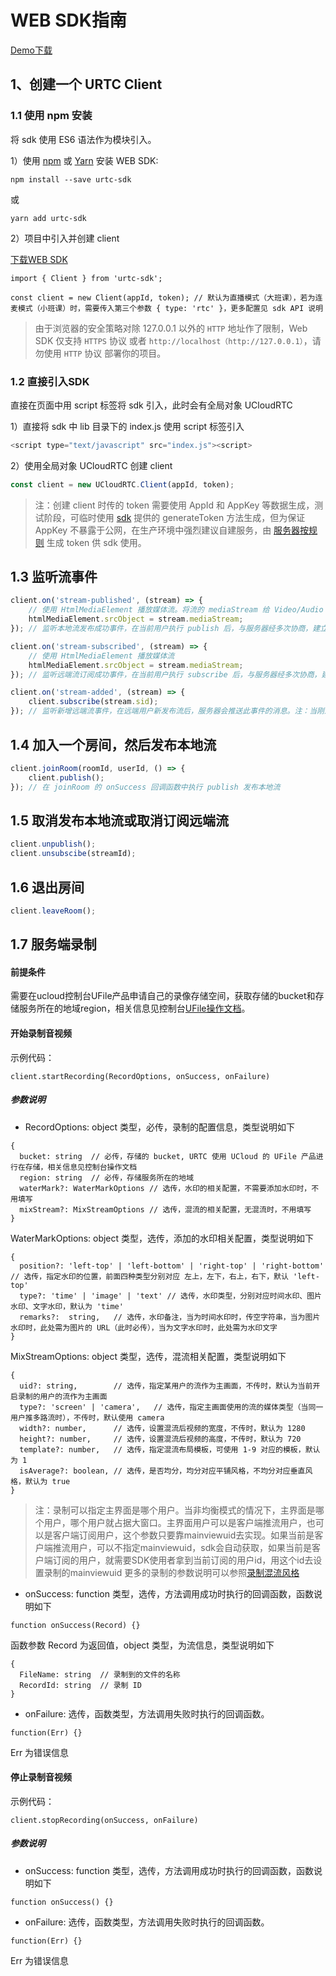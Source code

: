 

# WEB SDK指南

 [Demo下载](https://github.com/ucloud/urtc-js-demo)

## 1、创建一个 URTC Client

### 1.1 使用 npm 安装

将 sdk 使用 ES6 语法作为模块引入。

1）使用 [npm](https://www.npmjs.com/) 或 [Yarn](https://yarnpkg.com/) 安装 WEB SDK:

```
npm install --save urtc-sdk
```

或

```
yarn add urtc-sdk
```

2）项目中引入并创建 client

 [下载WEB SDK](https://github.com/ucloud/urtc-sdk-web)

```
import { Client } from 'urtc-sdk';

const client = new Client(appId, token); // 默认为直播模式（大班课），若为连麦模式（小班课）时，需要传入第三个参数 { type: 'rtc' }，更多配置见 sdk API 说明
```
>由于浏览器的安全策略对除 127.0.0.1 以外的 `HTTP` 地址作了限制，Web SDK 仅支持  `HTTPS` 协议  或者 `http://localhost（http://127.0.0.1）`，请勿使用  `HTTP` 协议 部署你的项目。

### 1.2 直接引入SDK

直接在页面中用 script 标签将 sdk 引入，此时会有全局对象 UCloudRTC

1）直接将 sdk 中 lib 目录下的 index.js 使用 script 标签引入

```JavaScript
<script type="text/javascript" src="index.js"><script>
```


2）使用全局对象 UCloudRTC 创建 client

```JavaScript
const client = new UCloudRTC.Client(appId, token);
```

> 注：创建 client 时传的 token 需要使用 AppId 和 AppKey 等数据生成，测试阶段，可临时使用  [sdk](https://github.com/ucloud/urtc-sdk-web)  提供的 generateToken 方法生成，但为保证 AppKey 不暴露于公网，在生产环境中强烈建议自建服务，由 [服务器按规则](/video/urtc/sdk/token) 生成 token 供 sdk 使用。

## 1.3 监听流事件

```JavaScript
client.on('stream-published', (stream) => {
    // 使用 HtmlMediaElement 播放媒体流。将流的 mediaStream 给 Video/Audio 元素的 srcObject 属性，即可播放，注意设置 autoplay 属性以支持视频的自动播放，其他属性请参见 [<video>](https://developer.mozilla.org/zh-CN/docs/Web/HTML/Element/video)
    htmlMediaElement.srcObject = stream.mediaStream;
}); // 监听本地流发布成功事件，在当前用户执行 publish 后，与服务器经多次协商，建立好连接后，会触发此事件

client.on('stream-subscribed', (stream) => {
    // 使用 HtmlMediaElement 播放媒体流
    htmlMediaElement.srcObject = stream.mediaStream;
}); // 监听远端流订阅成功事件，在当前用户执行 subscribe 后，与服务器经多次协商，建立好连接后，会触发此事件

client.on('stream-added', (stream) => {
    client.subscribe(stream.sid);
}); // 监听新增远端流事件，在远端用户新发布流后，服务器会推送此事件的消息。注：当刚进入房间时，若房间已有流，也会收到此事件的通知
```

## 1.4 加入一个房间，然后发布本地流

```JavaScript
client.joinRoom(roomId, userId, () => {
    client.publish();
}); // 在 joinRoom 的 onSuccess 回调函数中执行 publish 发布本地流
```

## 1.5 取消发布本地流或取消订阅远端流

```JavaScript
client.unpublish();
client.unsubscibe(streamId);
```

## 1.6 退出房间

```JavaScript
client.leaveRoom();
```

## 1.7 服务端录制

#### 前提条件
需要在ucloud控制台UFile产品申请自己的录像存储空间，获取存储的bucket和存储服务所在的地域region，相关信息见控制台[UFile操作文档](https://docs.ucloud.cn/storage_cdn/ufile/quick/console)。


#### 开始录制音视频
示例代码：

```
client.startRecording(RecordOptions, onSuccess, onFailure)
```

##### 参数说明

- RecordOptions: object 类型，必传，录制的配置信息，类型说明如下

```
{
  bucket: string  // 必传，存储的 bucket, URTC 使用 UCloud 的 UFile 产品进行在存储，相关信息见控制台操作文档
  region: string  // 必传，存储服务所在的地域
  waterMark?: WaterMarkOptions // 选传，水印的相关配置，不需要添加水印时，不用填写
  mixStream?: MixStreamOptions // 选传，混流的相关配置，无混流时，不用填写
}
```

WaterMarkOptions: object 类型，选传，添加的水印相关配置，类型说明如下

```
{
  position?: 'left-top' | 'left-bottom' | 'right-top' | 'right-bottom' // 选传，指定水印的位置，前面四种类型分别对应 左上，左下，右上，右下，默认 'left-top'
  type?: 'time' | 'image' | 'text' // 选传，水印类型，分别对应时间水印、图片水印、文字水印，默认为 'time'
  remarks?:  string,   // 选传，水印备注，当为时间水印时，传空字符串，当为图片水印时，此处需为图片的 URL（此时必传），当为文字水印时，此处需为水印文字
}
```

MixStreamOptions: object 类型，选传，混流相关配置，类型说明如下

```
{
  uid?: string,        // 选传，指定某用户的流作为主画面，不传时，默认为当前开启录制的用户的流作为主画面
  type?: 'screen' | 'camera',   // 选传，指定主画面使用的流的媒体类型（当同一用户推多路流时），不传时，默认使用 camera
  width?: number,      // 选传，设置混流后视频的宽度，不传时，默认为 1280
  height?: number,     // 选传，设置混流后视频的高度，不传时，默认为 720
  template?: number,   // 选传，指定混流布局模板，可使用 1-9 对应的模板，默认为 1
  isAverage?: boolean, // 选传，是否均分，均分对应平铺风格，不均分对应垂直风格，默认为 true
}
```

> 注：录制可以指定主界面是哪个用户。当非均衡模式的情况下，主界面是哪个用户，哪个用户就占据大窗口。主界面用户可以是客户端推流用户，也可以是客户端订阅用户，这个参数只要靠mainviewuid去实现。如果当前是客户端推流用户，可以不指定mainviewuid，sdk会自动获取，如果当前是客户端订阅的用户，就需要SDK使用者拿到当前订阅的用户id，用这个id去设置录制的mainviewuid 更多的录制的参数说明可以参照[录制混流风格](https://github.com/UCloudDocs/urtc/blob/master/cloudRecord/RecordLaylout.md)

- onSuccess: function 类型，选传，方法调用成功时执行的回调函数，函数说明如下

```
function onSuccess(Record) {}
```

函数参数 Record 为返回值，object 类型，为流信息，类型说明如下

```
{
  FileName: string  // 录制到的文件的名称
  RecordId: string  // 录制 ID
}
```

- onFailure: 选传，函数类型，方法调用失败时执行的回调函数。

```
function(Err) {}
```
Err 为错误信息

#### 停止录制音视频
示例代码：

```
client.stopRecording(onSuccess, onFailure)
```

##### 参数说明

- onSuccess: function 类型，选传，方法调用成功时执行的回调函数，函数说明如下

```
function onSuccess() {}
```

- onFailure: 选传，函数类型，方法调用失败时执行的回调函数。

```
function(Err) {}
```
Err 为错误信息



